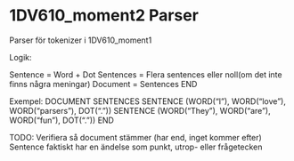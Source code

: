# 1DV610_moment2 Parser

Parser för tokenizer i 1DV610_moment1

Logik:

Sentence = Word + Dot
Sentences = Flera sentences eller noll(om det inte finns några meningar)
Document = Sentences END

Exempel:
DOCUMENT
    SENTENCES
        SENTENCE (WORD(“I”), WORD(“love”), WORD(“parsers”), DOT(“.”))
        SENTENCE (WORD(“They”), WORD(“are”), WORD(“fun”), DOT(“.”))
END


TODO:
Verifiera så document stämmer (har end, inget kommer efter)
Sentence faktiskt har en ändelse som punkt, utrop- eller frågetecken